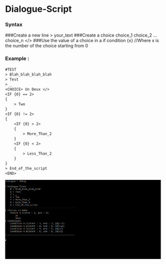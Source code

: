 # Dialogue-Script

### Syntax 
###Create a new line
	> your_text
###Create a choice 
	<CHOICE> choice_1 choice_2 ... choice_n </>
###Use the value of a choice in a if condition 
	{x} //Where x is the number of the choice starting from 0


### Example :

	#TEST
	> Blah_blah_blah_blah
	> Test
	> _
	<CHOICE> Un Deux </>
	<IF {0} == 2>
	{
		> Two
	}
	<IF {0} != 2>
	{
		<IF {0} > 2>
		{
			> More_Than_2
		}
		<IF {0} < 2>
		{
			> Less_Than_2
		}
	}
	> End_of_the_script
	<END>
	
![alt text][Demo]

[Demo]: Gif35.gif "Logo Title Text 2"
